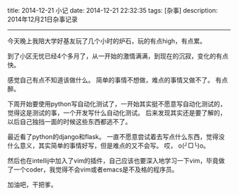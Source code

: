 title: 2014-12-21 小记 
date: 2014-12-21 22:32:35
tags: [杂事]
description: 2014年12月21日杂事记录

--------------

今天晚上我陪大学好基友玩了几个小时的炉石，玩的有点high，有点累。

到了小区无忧已经4个多月了，从一开始的激情满满，到现在的沉寂，变化的有点快。

感觉自己有点不知道该做什么。 简单的事情不想做，难点的事情又做不了。 有点醉。

下周开始要使用python写自动化测试了，一开始其实挺不愿意写自动化测试的，觉得这是测试的事，一个开发写什么自动化测试。 后来发现其实还是要了解的，以后自己独挡一面的时候这些东西都逃不了。

最近看了python的django和flask。 一直不愿意尝试着去写点什么东西，觉得没什么意义，其实简单的事情好写，但是难点的又不会写。 哎， o(╯□╰)o。

然后也在intellij中加入了vim的插件，自己应该也要深入地学习一下vim，毕竟做了一个coder，我觉得不会vim或者emacs是不及格的程序员。

加油吧，干把爹。
